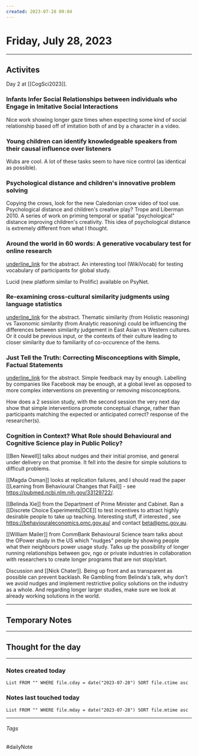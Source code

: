 ```yaml
---
created: 2023-07-28 09:04
---
```


# Friday, July 28, 2023

---

## Activites
Day 2 at [[CogSci2023]].

### Infants Infer Social Relationships between individuals who Engage in Imitative Social Interactions
Nice work showing longer gaze times when expecting some kind of social relationship based off of imitation both of and by a character in a video.

### Young children can identify knowledgeable speakers from their causal influence over listeners
Wubs are cool. A lot of these tasks seem to have nice control (as identical as possible).

### Psychological distance and children's innovative problem solving
Copying the crows, look for the new Caledonian crow video of tool use. Psychological distance and children's creative play? Trope and Liberman 2010. A series of work on priming temporal or spatial "psychological" distance improving children's creativity. This idea of psychological distance is extremely different from what I thought.

### Around the world in 60 words: A generative vocabulary test for online research
[underline_link](https://underline.io/events/405/sessions/15591/lecture/80743-t-19-01-1903-dashdash-around-the-world-in-60-words-a-generative-vocabulary-test-for-online-research) for the abstract. An interesting tool (WikiVocab) for testing vocabulary of participants for global study.

Lucid (new platform similar to Prolific) available on PsyNet.

### Re-examining cross-cultural similarity judgments using language statistics
[underline_link](https://underline.io/events/405/sessions/15591/lecture/80744-t-19-02-2050-dashdash-re-examining-cross-cultural-similarity-judgments-using-language-statistics) for the abstract. Thematic similarity (from Holistic reasoning) vs Taxonomic similarity (from Analytic reasoning) could be influencing the differences between similarity judgement in East Asian vs Western cultures.
Or it could be previous input, or the contexts of their culture leading to closer similarity due to familiarity of co-occurence of the items.

### Just Tell the Truth: Correcting Misconceptions with Simple, Factual Statements
[underline_link](https://underline.io/events/405/sessions/15589/lecture/80738-t-17-04-1335-dashdash-just-tell-the-truth-correcting-misconceptions-with-simple-factual-statements) for the abstract. Simple feedback may by enough. Labelling by companies like Facebook may be enough, at a global level as opposed to more complex interventions on preventing or removing misconceptions.

How does a 2 session study, with the second session the very next day show that simple interventions promote conceptual change, rather than participants matching the expected or anticipated correct? response of the researcher(s).

### Cognition in Context? What Role should Behavioural and Cognitive Science play in Public Policy?
[[Ben Newell]] talks about nudges and their initial promise, and general under delivery on that promise. It fell into the desire for simple solutions to difficult problems.

[[Magda Osman]] looks at replication failures, and I should read the paper [[Learning from Behavioural Changes that Fail]] - see https://pubmed.ncbi.nlm.nih.gov/33129722/.

[[Belinda Xie]] from the Department of Prime Minister and Cabinet. Ran a [[Discrete Choice Experiments|DCE]] to test incentives to attract highly desirable people to take up teaching. Interesting stuff, if interested , see https://behaviouraleconomics.pmc.gov.au/ and contact beta@pmc.gov.au.

[[William Mailer]] from CommBank Behavioural Science team talks about the OPower study in the US which "nudges" people by showing people what their neighbours power usage study. Talks up the possibility of longer running relationships between gov, ngo or private industries in collaboration with researchers to create longer programs that are not stop/start.

Discussion and [[Nick Chater]]. Being up front and as transparent as possible can prevent backlash. Re Gambling from Belinda's talk, why don't we avoid nudges and implement restrictive policy solutions on the industry as a whole. And regarding longer larger studies, make sure we look at already working solutions in the world.

---

## Temporary Notes


---

## Thought for the day

---

### Notes created today
```dataview
List FROM "" WHERE file.cday = date("2023-07-28") SORT file.ctime asc
```

### Notes last touched today
```dataview
List FROM "" WHERE file.mday = date("2023-07-28") SORT file.mtime asc
```
---

###### Tags

#dailyNote
